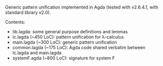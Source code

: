 Generic pattern unification implemented in Agda (tested with v2.6.4.1, with standard library v2.0).

Contents:
- lib.lagda: some general purpose definitions and lemmas
- lc.lagda (~450 LoC): pattern unification for λ-calculus
- main.lagda (~300 LoC): generic pattern unification
- common.lagda (~175 LoC): Agda code shared verbatim between lc.lagda and main.lagda
- systemF.agda (~800 LoC): signature for system F
